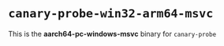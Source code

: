 # `canary-probe-win32-arm64-msvc`

This is the **aarch64-pc-windows-msvc** binary for `canary-probe`
